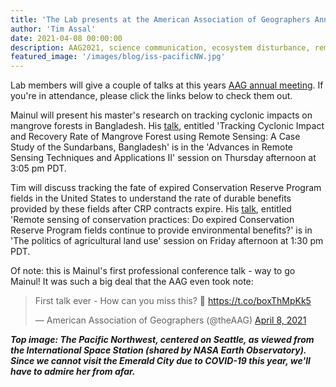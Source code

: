 ```yaml
---
title: 'The Lab presents at the American Association of Geographers Annual Meeting'
author: 'Tim Assal'
date: 2021-04-08 00:00:00
description: AAG2021, science communication, ecosystem disturbance, remote sensing, agroecosystems, Conservation Reserve Program  
featured_image: '/images/blog/iss-pacificNW.jpg'
---
```


Lab members will give a couple of talks at this years [AAG annual meeting](https://www2.aag.org/aagannualmeeting/). If you're in attendance, please click the links below to check them out.  

Mainul will present his master's research on tracking cyclonic impacts on mangrove forests in Bangladesh. His [talk](https://bit.ly/3mt18Mw), entitled 'Tracking Cyclonic Impact and Recovery Rate of Mangrove Forest using Remote Sensing: A Case Study of the Sundarbans, Bangladesh' is in the 'Advances in Remote Sensing Techniques and Applications II' session on Thursday afternoon at 3:05 pm PDT. 

Tim will discuss tracking the fate of expired Conservation Reserve Program fields in the United States to understand the rate of durable benefits provided by these fields after CRP contracts expire. His [talk](https://bit.ly/2Q7DNDW), entitled 'Remote sensing of conservation practices: Do expired Conservation Reserve Program fields continue to provide environmental benefits?' is in 'The politics of agricultural land use' session on Friday afternoon at 1:30 pm PDT. 

Of note: this is Mainul's first professional conference talk - way to go Mainul! It was such a big deal that the AAG even took note: 

<blockquote class="twitter-tweet tw-align-center"><p lang="en" dir="ltr">First talk ever - How can you miss this? 💯 <a href="https://t.co/boxThMpKk5">https://t.co/boxThMpKk5</a></p>&mdash; American Association of Geographers (@theAAG) <a href="https://twitter.com/theAAG/status/1380277204811198467?ref_src=twsrc%5Etfw">April 8, 2021</a></blockquote> <script async src="https://platform.twitter.com/widgets.js" charset="utf-8"></script> 

***Top image: The Pacific Northwest, centered on Seattle, as viewed from the International Space Station (shared by NASA Earth Observatory). Since we cannot visit the Emerald City due to COVID-19 this year, we'll have to admire her from afar.***


